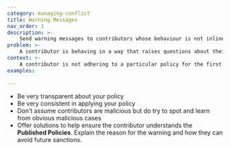 ```yaml
---
category: managing-conflict
title: Warning Messages
nav_order: 1
description: >-
    Send warning messages to contributors whose behaviour is not inline with the project’s **Published Policies**. Contact them directly via email or another standard communication method as a private/direct message. 
problem: >-
    A contributor is behaving in a way that raises questions about their understanding of your Published Policies.
context: >-
    A contributor is not adhering to a particular policy for the first time, and is not under any other sanction such as a block or a ban. It could also be that it is only a minor issue.
examples:
    
---
```


* Be very transparent about your policy
* Be very consistent in applying your policy
* Don’t assume contributors are malicious but do try to spot and learn from obvious malicious cases
* Offer solutions to help ensure the contributor understands the **Published Policies**. Explain the reason for the warning and how they can avoid future sanctions.
